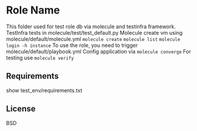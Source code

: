 Role Name
=========

This folder used for test role db via molecule and testinfra framework.
TestInfra tests in molecule/test/test_default.py
Molecule create vm using molecule/default/molecule.yml
`molecule create`
`molecule list`
`molecule login -h instance`
To use the role, you need to trigger molecule/default/playbook.yml
Config application via `molecule converge`
For testing use `molecule verify`

Requirements
------------
show test_env/requirements.txt


License
-------

BSD
